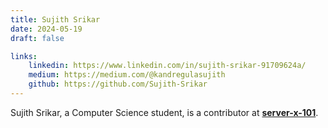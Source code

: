 ```yaml
---
title: Sujith Srikar
date: 2024-05-19
draft: false

links: 
    linkedin: https://www.linkedin.com/in/sujith-srikar-91709624a/
    medium: https://medium.com/@kandregulasujith
    github: https://github.com/Sujith-Srikar
---
```


Sujith Srikar, a Computer Science student, is a contributor at [**server-x-101**](https:serverx.org.in/).
